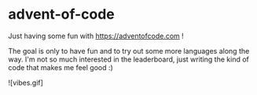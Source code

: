 # advent-of-code
Just having some fun with https://adventofcode.com !


The goal is only to have fun and to try out some more languages along the way. I'm not so much interested in the leaderboard, just writing the kind of code that makes me feel good :) 

![vibes.gif]